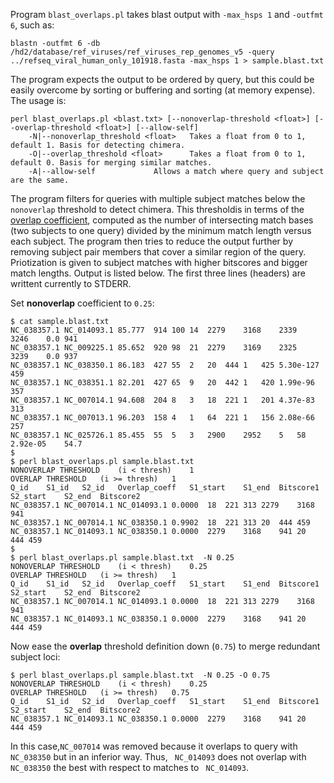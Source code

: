 Program `blast_overlaps.pl` takes blast output with `-max_hsps 1` and `-outfmt 6`, such as:

`blastn -outfmt 6 -db /hd2/database/ref_viruses/ref_viruses_rep_genomes_v5 -query ../refseq_viral_human_only_101918.fasta -max_hsps 1 > sample.blast.txt`

The program expects the output to be ordered by query, but this could be easily overcome by sorting or buffering and sorting (at memory expense). The usage is:

```
perl blast_overlaps.pl <blast.txt> [--nonoverlap-threshold <float>] [--overlap-threshold <float>] [--allow-self]
	-N|--nonoverlap_threshold <float>	Takes a float from 0 to 1, default 1. Basis for detecting chimera.
	-O|--overlap_threshold <float>		Takes a float from 0 to 1, default 0. Basis for merging similar matches.
	-A|--allow-self				Allows a match where query and subject are the same.
```

The program filters for queries with multiple subject matches below the `nonoverlap` threshold to detect chimera. This thresholdis in terms of the [overlap coefficient](https://en.wikipedia.org/wiki/Overlap_coefficient), computed as the number of intersecting match bases (two subjects to one query) divided by the minimum match length versus each subject. The program then tries to reduce the output further by removing subject pair members that cover a similar region of the query. Priotization is given to subject matches with higher bitscores and bigger match lengths. Output is listed below. The first three lines (headers) are writtent currently to STDERR.

Set **nonoverlap** coefficient to `0.25`:
```
$ cat sample.blast.txt 
NC_038357.1	NC_014093.1	85.777	914	100	14	2279	3168	2339	3246	0.0	941
NC_038357.1	NC_009225.1	85.652	920	98	21	2279	3169	2325	3239	0.0	937
NC_038357.1	NC_038350.1	86.183	427	55	2	20	444	1	425	5.30e-127	459
NC_038357.1	NC_038351.1	82.201	427	65	9	20	442	1	420	1.99e-96	357
NC_038357.1	NC_007014.1	94.608	204	8	3	18	221	1	201	4.37e-83	313
NC_038357.1	NC_007013.1	96.203	158	4	1	64	221	1	156	2.08e-66	257
NC_038357.1	NC_025726.1	85.455	55	5	3	2900	2952	5	58	2.92e-05	54.7
$
$ perl blast_overlaps.pl sample.blast.txt 
NONOVERLAP THRESHOLD	(i < thresh)	1
OVERLAP THRESHOLD	(i >= thresh)	1
Q_id	S1_id	S2_id	Overlap_coeff	S1_start	S1_end	Bitscore1	S2_start	S2_end	Bitscore2
NC_038357.1	NC_007014.1	NC_014093.1	0.0000	18	221	313	2279	3168	941
NC_038357.1	NC_007014.1	NC_038350.1	0.9902	18	221	313	20	444	459
NC_038357.1	NC_014093.1	NC_038350.1	0.0000	2279	3168	941	20	444	459
$
$ perl blast_overlaps.pl sample.blast.txt  -N 0.25
NONOVERLAP THRESHOLD	(i < thresh)	0.25
OVERLAP THRESHOLD	(i >= thresh)	1
Q_id	S1_id	S2_id	Overlap_coeff	S1_start	S1_end	Bitscore1	S2_start	S2_end	Bitscore2
NC_038357.1	NC_007014.1	NC_014093.1	0.0000	18	221	313	2279	3168	941
NC_038357.1	NC_014093.1	NC_038350.1	0.0000	2279	3168	941	20	444	459
```

Now ease the **overlap** threshold definition down (`0.75`) to merge redundant subject loci:
```
$ perl blast_overlaps.pl sample.blast.txt  -N 0.25 -O 0.75
NONOVERLAP THRESHOLD	(i < thresh)	0.25
OVERLAP THRESHOLD	(i >= thresh)	0.75
Q_id	S1_id	S2_id	Overlap_coeff	S1_start	S1_end	Bitscore1	S2_start	S2_end	Bitscore2
NC_038357.1	NC_014093.1	NC_038350.1	0.0000	2279	3168	941	20	444	459
```
In this case,`NC_007014` was removed because it overlaps to query with `NC_038350` but in an inferior way. Thus, ` NC_014093` does not overlap with `NC_038350` the best with respect to matches to ` NC_014093`. 
